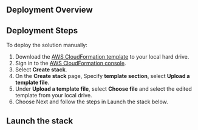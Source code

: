 ## Deployment Overview


## Deployment Steps

To deploy the solution manually:

1.    Download the <a href="https://gitlab.aws.dev/wwso-guidance-samples/smb-security-essentials/-/blob/master/deployment/security_essentials_deployment.template" rel="noopener noreferrer" target="_blank"><span>AWS CloudFormation template</span></a> to your local hard drive.
2. Sign in to the <a href="https://console.aws.amazon.com/cloudformation/home" rel="noopener noreferrer" target="_blank"><span>AWS CloudFormation console</span></a>.
3. Select <b>Create stack</b>.
4. On the <b>Create stack</b> page, Specify <b>template section</b>, select <b>Upload a template file</b>.
5. Under <b>Upload a template file</b>, select <b>Choose file</b> and select the edited template from your local drive.
6. Choose Next and follow the steps in Launch the stack below.

## Launch the stack

